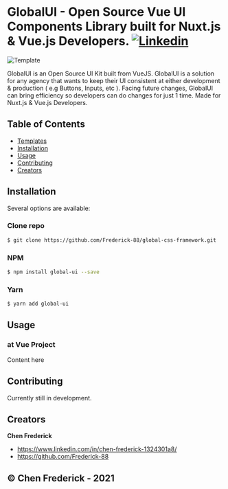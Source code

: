 # GlobalUI - Open Source Vue UI Components Library built for Nuxt.js & Vue.js Developers. [![Linkedin](https://picresize.com/images/rsz_2linkedin.png)](https://www.linkedin.com/in/chen-frederick-1324301a8/)

![Template](https://image.freepik.com/free-vector/people-drawing-web-page-elements-smartphone-lcd-screen-front-end-development-it-concept-software-development-process-pinkish-coral-blue-palette-vector-illustration_335657-1640.jpg)

GlobalUI is an Open Source UI Kit built from VueJS. GlobalUI is a solution for any agency that wants to keep their UI consistent at either development & production ( e.g Buttons, Inputs, etc ). Facing future changes, GlobalUI can bring efficiency so developers can do changes for just 1 time. Made for Nuxt.js & Vue.js Developers.

## Table of Contents

- [Templates](#templates)
- [Installation](#installation)
- [Usage](#usage)
- [Contributing](#contributing)
- [Creators](#creators)

## Installation

Several options are available:

### Clone repo

```bash
$ git clone https://github.com/Frederick-88/global-css-framework.git
```

### NPM

```bash
$ npm install global-ui --save
```

### Yarn

```bash
$ yarn add global-ui
```

## Usage

### at Vue Project

Content here

## Contributing

Currently still in development.

## Creators

**Chen Frederick**

- https://www.linkedin.com/in/chen-frederick-1324301a8/
- https://github.com/Frederick-88

## © Chen Frederick - 2021
